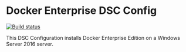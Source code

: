 # Docker Enterprise DSC Config

[![Build status](https://ci.appveyor.com/api/projects/status/9wexchffbayd9i7r/branch/master?svg=true)](https://ci.appveyor.com/project/PlagueHO/dockerenterprisedscconfig/branch/master)

This DSC Configuration installs Docker Enterprise Edition on a Windows Server 2016 server.
